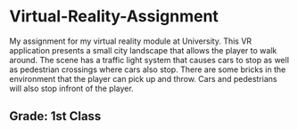# Virtual-Reality-Assignment
My assignment for my virtual reality module at University. This VR application presents a small city landscape that allows the player to walk around. The scene has a traffic light system that causes cars to stop as well as pedestrian crossings where cars also stop. There are some bricks in the environment that the player can pick up and throw. Cars and pedestrians will also stop infront of the player.

## Grade: 1st Class
